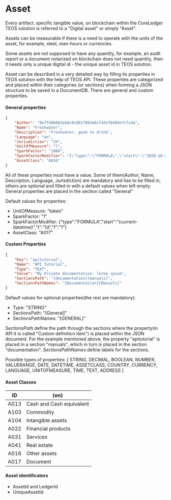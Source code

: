 # Asset

Every artifact, specific tangible value, on blockchain within the CoreLedger TEOS solution is referred to a "Digital asset" or simply "Asset".&#x20;

Assets can be measurable if there is a need to operate with the units of the asset, for example, steel, man-hours or currencies.&#x20;

Some assets are not supposed to have any quantity, for example, an audit report or a document notarized on blockchain does not need quantity, then it needs only a unique digital id - the unique asset id in TEOS solution.

Asset can be described in a very detailed way by filling its properties in TEOS solution with the help of TEOS API. These properties are categorized and placed within their categories (or sections) when forming a JSON structure to be saved in a DocumentDB. There are general and custom properties.

#### General properties

```json
{
    "Author": "0xff40b681b6dc9c8917883e6cf441f649de7cfcda",
    "Name": "Freshwater",
    "Description": "Freshwater, good to drink",
    "Language": "en",
    "Jurisdiction": "CH",
    "UnitOfMeasure": "l",
    "SparkFactor": "1000",
    "SparkFactorModifier": "{\"type\":\"FORMULA\",\"start\":\"2020-10-21T12:54:31Z\",\"t\":\"1d\",\"f\":\"1\"}",
    "AssetClass": "A016"
}
```

All of these properties must have a value. Some of them(Author, Name, Description, Language, Jurisdiction) are mandatory and has to be filled in, others are optional and filled in with a default values when left empty. General properties are placed in the section called "General"

Default values for properties:

* UnitOfMeasure: "token"
* SparkFactor: "1"
* SparkFactorModifier: {"type":"FORMULA","start":"{current-datetime}","t":"1d","f":"1"}
* AssetClass: "A017"

#### Custom Properties

```json
{
    "Key": "apitutorial",
    "Name": "API Tutorial",
    "Type": "TEXT",
    "Value": "My Private documentation: lorem ipsum",
    "SectionsPath": "[documentation][manuals]",
    "SectionsPathNames": "[Documentation][Manuals]"
}
```

Default values for optional properties(the rest are mandatory):

* Type: "STRING"
* SectionsPath: "\[General]"
* SectionsPathNames: "\[GENERAL]"

_SectionsPath_ define the path through the sections where the property(in API it is called "Custom definition item")  is placed within the JSON document. For the example mentioned above, the property "apitutorial" is placed in a section "manuals", which in turn is placed in the section "documentation". _SectionsPathNames_ define labels for the sections.

Possible types of properties: \[ STRING, DECIMAL, BOOLEAN, NUMBER, VALUERANGE, DATE, DATETIME, ASSETCLASS, COUNTRY, CURRENCY, LANGUAGE, UNITOFMEASURE, TIME, TEXT, ADDRESS ]

#### Asset Classes

| ID   | (en)                     |
| ---- | ------------------------ |
| A013 | Cash and Cash equivalent |
| A103 | Commodity                |
| A104 | Intangible assets        |
| A022 | Financial products       |
| A031 | Services                 |
| A041 | Real estate              |
| A016 | Other assets             |
| A017 | Document                 |

#### Asset identificators
* AssetId and LedgerId
* UniqueAssetId



